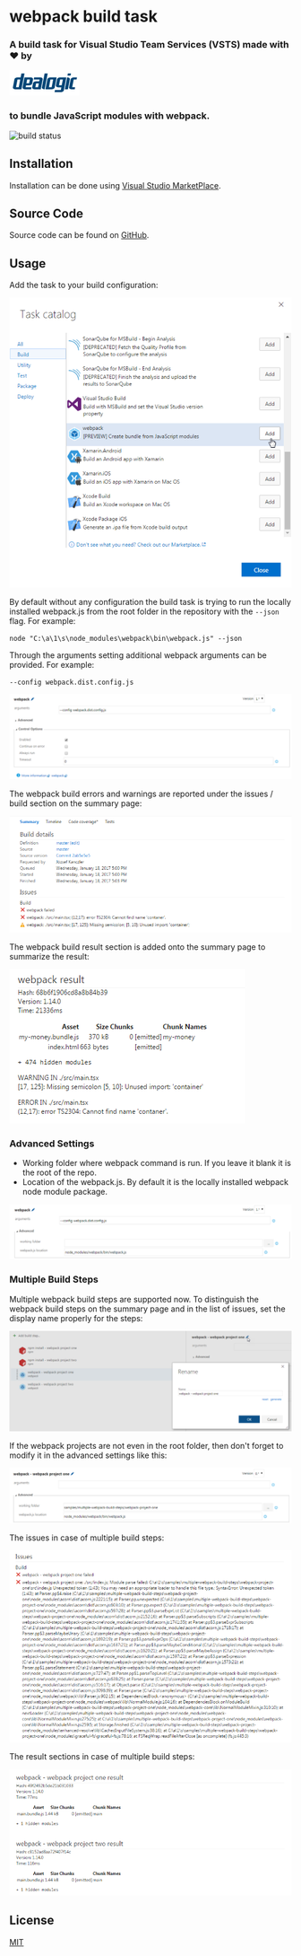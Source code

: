 # webpack build task

### A build task for Visual Studio Team Services (VSTS) made with ♥ by

[![dealogic logo](https://raw.githubusercontent.com/Dealogic/webpack-vsts-extension/master/dealogic-logo.png)](http://www.dealogic.com)

### to bundle JavaScript modules with webpack.

![build status](https://dealogic.visualstudio.com/DefaultCollection/_apis/public/build/definitions/4cd19643-db3a-4dcc-b481-76a7800dd64d/7871/badge)

## Installation

Installation can be done using [Visual Studio MarketPlace](https://marketplace.visualstudio.com/items?itemName=Dealogic.webpack-vsts-extension).

## Source Code

Source code can be found on [GitHub](https://github.com/Dealogic/webpack-vsts-extension).

## Usage

Add the task to your build configuration:

![Add webpack task](https://raw.githubusercontent.com/Dealogic/webpack-vsts-extension/master/screenshots/TaskCatalogPreview.png)

By default without any configuration the build task is trying to run the locally installed webpack.js from the root folder in the repository with the `--json` flag. For example:
```
node "C:\a\1\s\node_modules\webpack\bin\webpack.js" --json
```

Through the arguments setting additional webpack arguments can be provided. For example:
```
--config webpack.dist.config.js
```

![webpack arguments](https://raw.githubusercontent.com/Dealogic/webpack-vsts-extension/master/screenshots/WebpackArguments.png)

The webpack build errors and warnings are reported under the issues / build section on the summary page:

![webpack build issues](https://raw.githubusercontent.com/Dealogic/webpack-vsts-extension/master/screenshots/WebpackBuildIssues.png)

The webpack build result section is added onto the summary page to summarize the result:

![webpack build result](https://raw.githubusercontent.com/Dealogic/webpack-vsts-extension/master/screenshots/WebpackBuildResult.png)

### Advanced Settings

- Working folder where webpack command is run. If you leave it blank it is the root of the repo.
- Location of the webpack.js. By default it is the locally installed webpack node module package.

![Advanced settings](https://raw.githubusercontent.com/Dealogic/webpack-vsts-extension/master/screenshots/AdvancedSettings.png)

### Multiple Build Steps

Multiple webpack build steps are supported now. To distinguish the webpack build steps on the summary page
and in the list of issues, set the display name properly for the steps:

![Multiple setps with different name](https://raw.githubusercontent.com/Dealogic/webpack-vsts-extension/master/screenshots/MultipleStepsWithDifferentName.png)

If the webpack projects are not even in the root folder, then don't forget to modify it in the advanced settings like this:

![Different working folder](https://raw.githubusercontent.com/Dealogic/webpack-vsts-extension/master/screenshots/ModifiedWorkingFolder.png)

The issues in case of multiple build steps:

![Issues section for multiple steps](https://raw.githubusercontent.com/Dealogic/webpack-vsts-extension/master/screenshots/IssuesForMultipleSteps.png)

The result sections in case of multiple build steps:

![Result sections for multiple steps](https://raw.githubusercontent.com/Dealogic/webpack-vsts-extension/master/screenshots/ResultSectionsForMultipleSteps.png)

## License

[MIT](https://github.com/Dealogic/webpack-vsts-extension/blob/master/LICENSE)
